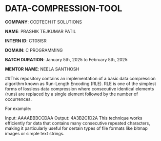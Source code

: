 # DATA-COMPRESSION-TOOL

**COMPANY**: CODTECH IT SOLUTIONS

**NAME**: PRASHIK TEJKUMAR PATIL

**INTERN ID**: CT08ISR

**DOMAIN**: C PROGRAMMING

**BATCH DURATION**: January 5th, 2025 to February 5th, 2025

**MENTOR NAME**: NEELA SANTHOSH

##This repository contains an implementation of a basic data compression algorithm known as Run-Length Encoding (RLE). RLE is one of the simplest forms of lossless data compression where consecutive identical elements (runs) are replaced by a single element followed by the number of occurrences.

For example:

Input: AAAABBBCCDAA
Output: 4A3B2C1D2A
This technique works efficiently for data that contains many consecutive repeated characters, making it particularly useful for certain types of file formats like bitmap images or simple text strings.


